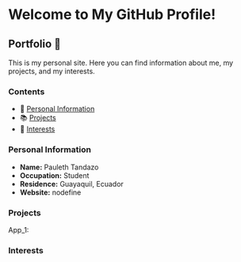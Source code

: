# Welcome to My GitHub Profile!

## Portfolio 📁

This is my personal site. Here you can find information about me, my projects, and my interests.

### Contents

- 🧑 [Personal Information](#personal-information)
- 📚 [Projects](#projects)
- 💙 [Interests](#interests)

### Personal Information

- **Name:** Pauleth Tandazo
- **Occupation:** Student
- **Residence:** Guayaquil, Ecuador
- **Website:** nodefine

### Projects

App_1:

### Interests


